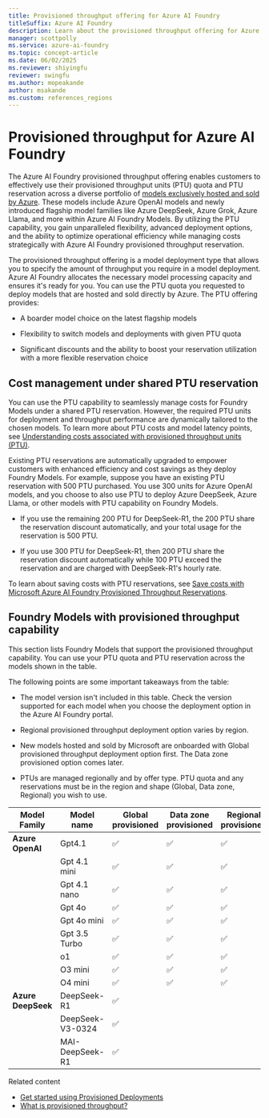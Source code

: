 ```yaml
---
title: Provisioned throughput offering for Azure AI Foundry
titleSuffix: Azure AI Foundry
description: Learn about the provisioned throughput offering for Azure AI Foundry and which Azure AI Foundry Models support this capability.
manager: scottpolly
ms.service: azure-ai-foundry
ms.topic: concept-article
ms.date: 06/02/2025
ms.reviewer: shiyingfu
reviewer: swingfu
ms.author: mopeakande
author: msakande
ms.custom: references_regions
---
```


# Provisioned throughput for Azure AI Foundry

The Azure AI Foundry provisioned throughput offering enables customers to effectively use their provisioned throughput units (PTU) quota and PTU reservation across a diverse portfolio of [models exclusively hosted and sold by Azure](foundry-models-overview.md#models-sold-directly-by-azure). These models include Azure OpenAI models and newly introduced flagship model families like Azure DeepSeek, Azure Grok, Azure Llama, and more within Azure AI Foundry Models. By utilizing the PTU capability, you gain unparalleled flexibility, advanced deployment options, and the ability to optimize operational efficiency while managing costs strategically with Azure AI Foundry provisioned throughput reservation.

The provisioned throughput offering is a model deployment type that allows you to specify the amount of throughput you require in a model deployment. Azure AI Foundry allocates the necessary model processing capacity and ensures it's ready for you. You can use the PTU quota you requested to deploy models that are hosted and sold directly by Azure. The PTU offering provides:

- A boarder model choice on the latest flagship models

- Flexibility to switch models and deployments with given PTU quota

- Significant discounts and the ability to boost your reservation utilization with a more flexible reservation choice


## Cost management under shared PTU reservation

You can use the PTU capability to seamlessly manage costs for Foundry Models under a shared PTU reservation. However, the required PTU units for deployment and throughput performance are dynamically tailored to the chosen models. To learn more about PTU costs and model latency points, see [Understanding costs associated with provisioned throughput units (PTU)](../../ai-services/openai/how-to/provisioned-throughput-onboarding.md).

Existing PTU reservations are automatically upgraded to empower customers with enhanced efficiency and cost savings as they deploy Foundry Models. For example, suppose you have an existing PTU reservation with 500 PTU purchased. You use 300 units for Azure OpenAI models, and you choose to also use PTU to deploy Azure DeepSeek, Azure Llama, or other models with PTU capability on Foundry Models.

- If you use the remaining 200 PTU for DeepSeek-R1, the 200 PTU share the reservation discount automatically, and your total usage for the reservation is 500 PTU. 

- If you use 300 PTU for DeepSeek-R1, then 200 PTU share the reservation discount automatically while 100 PTU exceed the reservation and are charged with DeepSeek-R1's hourly rate.  

To learn about saving costs with PTU reservations, see [Save costs with Microsoft Azure AI Foundry Provisioned Throughput Reservations](/azure/cost-management-billing/reservations/azure-openai).


## Foundry Models with provisioned throughput capability  

This section lists Foundry Models that support the provisioned throughput capability. You can use your PTU quota and PTU reservation across the models shown in the table. 

The following points are some important takeaways from the table:

- The model version isn't included in this table. Check the version supported for each model when you choose the deployment option in the Azure AI Foundry portal. 

- Regional provisioned throughput deployment option varies by region.  

- New models hosted and sold by Microsoft are onboarded with Global provisioned throughput deployment option first. The Data zone provisioned option comes later.  

- PTUs are managed regionally and by offer type. PTU quota and any reservations must be in the region and shape (Global, Data zone, Regional) you wish to use. 

| Model Family   | Model name      | Global provisioned | Data zone provisioned | Regional provisioned | Spillover feature |
|----------------|-----------------|--------------------|-----------------------|----------------------|-------------------|
| **Azure OpenAI**   | Gpt4.1          | ✅                 | ✅                    | ✅                   | ✅                |
|                | Gpt 4.1 mini    | ✅                 | ✅                    | ✅                   | ✅                |
|                | Gpt 4.1 nano    | ✅                 | ✅                    | ✅                   | ✅                |
|                | Gpt 4o          | ✅                 | ✅                    | ✅                   | ✅                |
|                | Gpt 4o mini     | ✅                 | ✅                    | ✅                   | ✅                |
|                | Gpt 3.5 Turbo   | ✅                 | ✅                    | ✅                   | ✅                |
|                | o1              | ✅                 | ✅                    | ✅                   | ✅                |
|                | O3 mini         | ✅                 | ✅                    | ✅                   | ✅                |
|                | O4 mini         | ✅                 | ✅                    | ✅                   | ✅                |
| **Azure DeepSeek** | DeepSeek-R1     | ✅                 |                       |                      |                   |
|                | DeepSeek-V3-0324| ✅                 |                       |                      |                   |
|                | MAI-DeepSeek-R1 | ✅                 |                       |                      |                   |


Related content

- [Get started using Provisioned Deployments](https://learn.microsoft.com/en-us/azure/ai-services/openai/how-to/provisioned-get-started)
- [What is provisioned throughput?](../../ai-services/openai/concepts/provisioned-throughput.md)